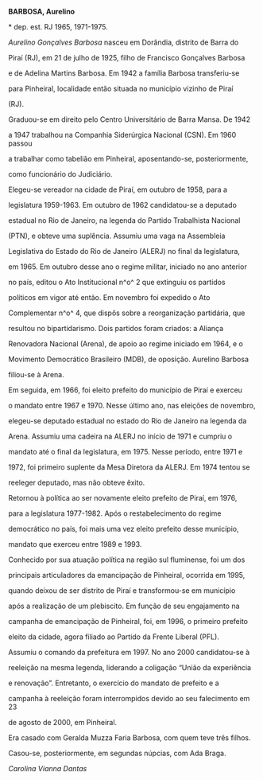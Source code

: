 **BARBOSA, Aurelino**



\* dep. est. RJ 1965, 1971-1975.



*Aurelino Gonçalves Barbosa* nasceu em Dorândia, distrito de Barra do

Piraí (RJ), em 21 de julho de 1925, filho de Francisco Gonçalves Barbosa

e de Adelina Martins Barbosa. Em 1942 a família Barbosa transferiu-se

para Pinheiral, localidade então situada no município vizinho de Piraí

(RJ).



Graduou-se em direito pelo Centro Universitário de Barra Mansa. De 1942

a 1947 trabalhou na Companhia Siderúrgica Nacional (CSN). Em 1960 passou

a trabalhar como tabelião em Pinheiral, aposentando-se, posteriormente,

como funcionário do Judiciário.



Elegeu-se vereador na cidade de Piraí, em outubro de 1958, para a

legislatura 1959-1963. Em outubro de 1962 candidatou-se a deputado

estadual no Rio de Janeiro, na legenda do Partido Trabalhista Nacional

(PTN), e obteve uma suplência. Assumiu uma vaga na Assembleia

Legislativa do Estado do Rio de Janeiro (ALERJ) no final da legislatura,

em 1965. Em outubro desse ano o regime militar, iniciado no ano anterior

no país, editou o Ato Institucional n^o^ 2 que extinguiu os partidos

políticos em vigor até então. Em novembro foi expedido o Ato

Complementar n^o^ 4, que dispôs sobre a reorganização partidária, que

resultou no bipartidarismo. Dois partidos foram criados: a Aliança

Renovadora Nacional (Arena), de apoio ao regime iniciado em 1964, e o

Movimento Democrático Brasileiro (MDB), de oposição. Aurelino Barbosa

filiou-se à Arena.



Em seguida, em 1966, foi eleito prefeito do município de Piraí e exerceu

o mandato entre 1967 e 1970. Nesse último ano, nas eleições de novembro,

elegeu-se deputado estadual no estado do Rio de Janeiro na legenda da

Arena. Assumiu uma cadeira na ALERJ no início de 1971 e cumpriu o

mandato até o final da legislatura, em 1975. Nesse período, entre 1971 e

1972, foi primeiro suplente da Mesa Diretora da ALERJ. Em 1974 tentou se

reeleger deputado, mas não obteve êxito.



Retornou à política ao ser novamente eleito prefeito de Piraí, em 1976,

para a legislatura 1977-1982. Após o restabelecimento do regime

democrático no país, foi mais uma vez eleito prefeito desse município,

mandato que exerceu entre 1989 e 1993.



Conhecido por sua atuação política na região sul fluminense, foi um dos

principais articuladores da emancipação de Pinheiral, ocorrida em 1995,

quando deixou de ser distrito de Piraí e transformou-se em município

após a realização de um plebiscito. Em função de seu engajamento na

campanha de emancipação de Pinheiral, foi, em 1996, o primeiro prefeito

eleito da cidade, agora filiado ao Partido da Frente Liberal (PFL).

Assumiu o comando da prefeitura em 1997. No ano 2000 candidatou-se à

reeleição na mesma legenda, liderando a coligação “União da experiência

e renovação”. Entretanto, o exercício do mandato de prefeito e a

campanha à reeleição foram interrompidos devido ao seu falecimento em 23

de agosto de 2000, em Pinheiral.



Era casado com Geralda Muzza Faria Barbosa, com quem teve três filhos.

Casou-se, posteriormente, em segundas núpcias, com Ada Braga.



*Carolina Vianna Dantas*




